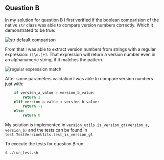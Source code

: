 ## Question B

In my solution for question B I first verified if the boolean comparision of the native `str` class  was able to
compare version numbers correctly. Which it demonstrated to be true:

![str default comparison](https://i.imgur.com/EpK3zXw.png)

From that I was able to extract version numbers from strings with a regular expression: `([\d.]+)`.
That expression will return a version number even in an alphanumeric string, if it matches the pattern.

![regular expression match](https://i.imgur.com/JcC16Iz.png)

After some parameters validation I was able to compare version numbers just with:

```python
    if version_a_value > version_b_value:
        return 1
    elif version_a_value < version_b_value:
        return -1
    else:
        return 0
```

My solution is implemented in `version_utils.is_version_gt(version_a, version_b)` and the tests can be found in 
`test.TestVersionUtils.test_is_version_gt`

To execute the tests for question B run:

```bash
$ ./run_test.sh
```
